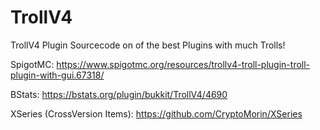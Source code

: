 # TrollV4
TrollV4 Plugin Sourcecode on of the best Plugins with much Trolls!

SpigotMC: https://www.spigotmc.org/resources/trollv4-troll-plugin-troll-plugin-with-gui.67318/

BStats: https://bstats.org/plugin/bukkit/TrollV4/4690

XSeries (CrossVersion Items): https://github.com/CryptoMorin/XSeries

